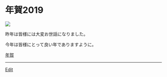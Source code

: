 # 年賀2019

![](https://i.gyazo.com/8c792ff50987a127902ec09244ffe25a.jpg)

昨年は皆様には大変お世話になりました。

今年は皆様にとって良い年でありますように。



[年賀](年賀.md) 




----
[Edit](https://github.com/vitroid/vitroid.github.io/edit/master/MD/年賀2019.md)
